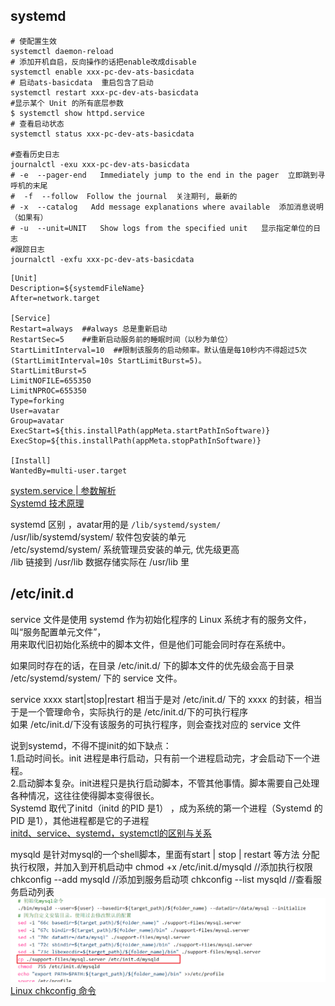 ## systemd

```shell
# 使配置生效
systemctl daemon-reload
# 添加开机自启，反向操作的话把enable改成disable
systemctl enable xxx-pc-dev-ats-basicdata
# 启动ats-basicdata  重启包含了启动
systemctl restart xxx-pc-dev-ats-basicdata
#显示某个 Unit 的所有底层参数
$ systemctl show httpd.service
# 查看启动状态
systemctl status xxx-pc-dev-ats-basicdata

#查看历史日志
journalctl -exu xxx-pc-dev-ats-basicdata
# -e  --pager-end   Immediately jump to the end in the pager  立即跳到寻呼机的末尾
#  -f  --follow  Follow the journal  关注期刊, 最新的
# -x  --catalog   Add message explanations where available  添加消息说明（如果有）
# -u  --unit=UNIT   Show logs from the specified unit   显示指定单位的日志
#跟踪日志
journalctl -exfu xxx-pc-dev-ats-basicdata
```

```shell
[Unit]
Description=${systemdFileName}
After=network.target

[Service]
Restart=always  ##always 总是重新启动
RestartSec=5    ##重新启动服务前的睡眠时间（以秒为单位）
StartLimitInterval=10  ##限制该服务的启动频率。默认值是每10秒内不得超过5次(StartLimitInterval=10s StartLimitBurst=5)。
StartLimitBurst=5
LimitNOFILE=655350
LimitNPROC=655350
Type=forking
User=avatar
Group=avatar
ExecStart=${this.installPath(appMeta.startPathInSoftware)}
ExecStop=${this.installPath(appMeta.stopPathInSoftware)}

[Install]
WantedBy=multi-user.target
```


[system.service | 参数解析](https://blog.csdn.net/stone_fall/article/details/108630115)  
[Systemd 技术原理](https://blog.csdn.net/UbuntuKylinOS/article/details/120997854)

systemd 区别 ，avatar用的是  ```/lib/systemd/system/```   
/usr/lib/systemd/system/ 软件包安装的单元  
/etc/systemd/system/ 系统管理员安装的单元, 优先级更高   
/lib 链接到 /usr/lib   数据存储实际在 /usr/lib 里  


## /etc/init.d
service 文件是使用 systemd 作为初始化程序的 Linux 系统才有的服务文件，叫“服务配置单元文件”，  
用来取代旧初始化系统中的脚本文件，但是他们可能会同时存在系统中。  

如果同时存在的话，在目录 /etc/init.d/ 下的脚本文件的优先级会高于目录 /etc/systemd/system/ 下的 service 文件。

service xxxx start|stop|restart 相当于是对 /etc/init.d/ 下的 xxxx 的封装，相当于是一个管理命令，实际执行的是 /etc/init.d/下的可执行程序   
如果 /etc/init.d/下没有该服务的可执行程序，则会查找对应的 service 文件  

说到systemd，不得不提init的如下缺点：  
1.启动时间长。init 进程是串行启动，只有前一个进程启动完，才会启动下一个进程。  
2.启动脚本复杂。init进程只是执行启动脚本，不管其他事情。脚本需要自己处理各种情况，这往往使得脚本变得很长。  
Systemd 取代了initd（initd 的PID 是1） ，成为系统的第一个进程（Systemd 的PID 是1），其他进程都是它的子进程  
[initd、service、systemd，systemctl的区别与关系](https://blog.csdn.net/baidu_37359582/article/details/124367500)  

mysqld 是针对mysql的一个shell脚本，里面有start | stop | restart 等方法
分配执行权限，并加入到开机启动中
chmod +x /etc/init.d/mysqld		//添加执行权限
chkconfig --add mysqld		    //添加到服务启动项
chkconfig  --list mysqld		//查看服务启动列表
![img_11.png](images/img_11.png)
[Linux chkconfig 命令](https://www.runoob.com/linux/linux-comm-chkconfig.html)











